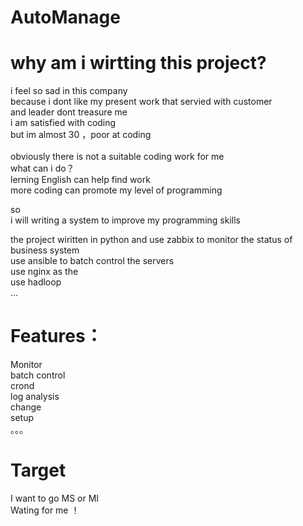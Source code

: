 # AutoManage

# why am i wirtting this project? 
i feel so sad in this company<br>
because i dont like my present work that servied with customer<br>
and leader dont treasure me<br>
i am satisfied with coding<br>
but im almost 30 ，poor at coding<br>  
obviously there is not  a suitable coding work for me<br>
what can i do？<br>
lerning English can help find work<br>
more coding  can promote my level of programming<br>

so<br>
i will writing a  system to improve my programming skills<br>

the project wiritten in python and use zabbix to monitor the status of  business system<br>
use ansible to batch control the servers<br>
use nginx as the <br>
use hadloop<br>
...<br>

# Features：
Monitor<br>
batch control<br>
crond<br>
log analysis<br>
change<br>
setup<br>
。。。<br>



# Target
I want to go MS or MI<br>
Wating for me ！<br>








